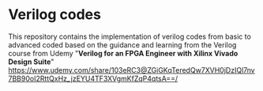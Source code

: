 # Verilog codes
This repository contains the implementation of verilog codes from basic to advanced coded based on the guidance and learning from the Verilog course from Udemy 
"**Verilog for an FPGA Engineer with Xilinx Vivado Design Suite**"
https://www.udemy.com/share/103eRC3@ZGiGKqTeredQw7XVH0jDzIQl7nv7BB90oI2RttQxHz_jzEYU4TF3XVgmKfZqP4qtsA==/

